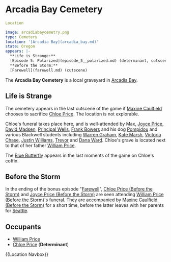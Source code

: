 #  Arcadia Bay Cemetery 

```yaml
Location

image: arcadiabaycemetry.png
type: Cemetery
location: '[Arcadia Bay](arcadia_bay.md)'
state: Oregon
appears: |-
  **Life is Strange:**
  [Episode 5: Polarized](episode_5__polarized.md) (determinant, cutscene)
  **Before the Storm:**
  [Farewell](farewell.md) (cutscene)
```

The **Arcadia Bay Cemetery** is a local graveyard in [Arcadia Bay](arcadia_bay.md).

##  Life is Strange 
The cemetery appears in the last cutscene of the game if [Maxine Caulfield](max_caulfield.md) chooses to sacrifice [Chloe Price](chloe_price.md). The location is not explorable.

Chloe's funeral takes place here, and is well-attended by Max, [Joyce Price](joyce_price.md), [David Madsen](david_madsen.md), [Principal Wells](principal_wells.md), [Frank Bowers](frank_bowers.md) and his dog [Pompidou](pompidou.md) and various Blackwell students including [Warren Graham](warren_graham.md), [Kate Marsh](kate_marsh.md), [Victoria Chase](victoria_chase.md), [Justin Williams](justin_williams.md), [Trevor](trevor.md) and [Dana Ward](dana_ward.md). Chloe's grave is located next to that of her father [William Price](william.md).

The [Blue Butterfly](blue_butterfly.md) appears in the last moments of the game on Chloe's coffin.

##  Before the Storm 
In the ending of the bonus episode "[Farewell](farewell.md)", [Chloe Price (Before the Storm)](chloe.md) and [Joyce Price (Before the Storm)](joyce.md) are seen attending [William Price (Before the Storm)](william_price.md)'s funeral. They are accompanied by [Maxine Caulfield (Before the Storm)](max.md) for a short time, before the latter leaves with her parents for [Seattle](seattle.md).

##  Occupants 
* [William Price](william_price.md)
* [Chloe Price](chloe_price.md) (**Determinant**)

{{Location Navbox}}


